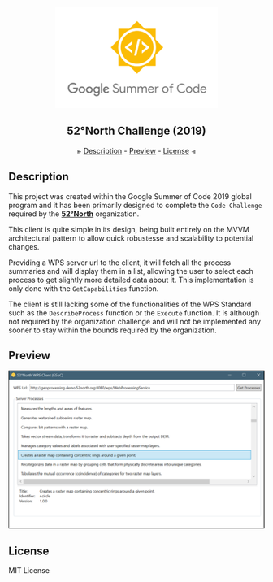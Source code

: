 <div align="center">
    <img src="./media/GSoc.png" height=200>
    <h2><b>52°North Challenge (2019)</b></h2>
</div>

<div align="center">
    ⫦
    <a href="#description">Description</a>
    -
    <a href="#description">Preview</a>
    -
    <a href="#description">License</a>
    ⫣
</div>

## Description

This project was created within the Google Summer of Code 2019 global program and it has been primarily designed to complete the `Code Challenge` required by the [**52°North**](https://52north.org/) organization.

This client is quite simple in its design, being built entirely on the MVVM architectural pattern to allow quick robustesse and scalability to potential changes.

Providing a WPS server url to the client, it will fetch all the process summaries and will display them in a list, allowing the user to select each process to get slightly more detailed data about it. This implementation is only done with the `GetCapabilities` function.

The client is still lacking some of the functionalities of the WPS Standard such as the `DescribeProcess` function or the `Execute` function. It is although not required by the organization challenge and will not be implemented any sooner to stay within the bounds required by the organization.

## Preview

<div align="center">
    <img src="./media/preview_1.png">
</div>

## License

MIT License